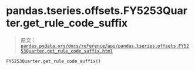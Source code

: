 # pandas.tseries.offsets.FY5253Quarter.get_rule_code_suffix

> 原文：[`pandas.pydata.org/docs/reference/api/pandas.tseries.offsets.FY5253Quarter.get_rule_code_suffix.html`](https://pandas.pydata.org/docs/reference/api/pandas.tseries.offsets.FY5253Quarter.get_rule_code_suffix.html)

```py
FY5253Quarter.get_rule_code_suffix()
```
